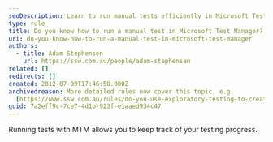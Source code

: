 ```yaml
---
seoDescription: Learn to run manual tests efficiently in Microsoft Test Manager and track testing progress with ease.
type: rule
title: Do you know how to run a manual test in Microsoft Test Manager?
uri: do-you-know-how-to-run-a-manual-test-in-microsoft-test-manager
authors:
  - title: Adam Stephensen
    url: https://ssw.com.au/people/adam-stephensen
related: []
redirects: []
created: 2012-07-09T17:46:58.000Z
archivedreason: More detailed rules now cover this topic, e.g.
  [https://www.ssw.com.au/rules/do-you-use-exploratory-testing-to-create-acceptance-tests](/do-you-use-exploratory-testing-to-create-acceptance-tests)
guid: 7a2eff9c-7ce7-4d1b-923f-e1aaed934c47
---
```


Running tests with MTM allows you to keep track of your testing progress.

<!--endintro-->
